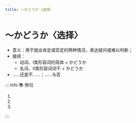 ```yaml
---
title: ～かどうか〈选择〉
---
```

            
# ～かどうか〈选择〉

* 意义：用于提出肯定或否定的两种情况，表达疑问或难以判断；
* 接续：
  * 动词、I类形容词的简体 + かどうか
  * 名词、Ⅱ类形容词词干 + かどうか
* ……还是不……；……与否

::: info :books: 例句

1. <grammer-content id='1-12-03-0' sentence="[留学生/りゅうがくせい][会館/かいかん]の[集会室/しゅうかいしつ]が**[使える/つかえる]かどうか**[調べ/しらべ]ましょうか。" trans="是否可以使用留学生会馆的会议室。" />
2. <grammer-content id='1-12-03-1' sentence="[東京/とうきょう]の[冬/ふゆ]は**[寒い/さむい]かどうか**、[日本人/にほんじん]の[友達/ともだち]に[聞/き]きます。" trans="问日本朋友东京的冬天冷不冷。" />
3. <grammer-content id='1-12-03-2' sentence="[登録/とうろく]のとき、**[学生/がくせい]かどうか**のチエックがあります。" trans="注册的时候有是否是学生的提示。" />

:::
